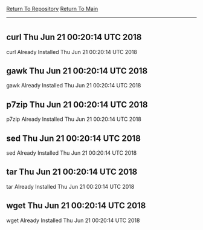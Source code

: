 [Return To Repository](https://github.com/deathbybandaid/piholeparser/)
[Return To Main](https://github.com/deathbybandaid/piholeparser/blob/master/RecentRunLogs/Mainlog.md)
____________________________________
# 
## curl Thu Jun 21 00:20:14 UTC 2018
curl Already Installed Thu Jun 21 00:20:14 UTC 2018
## gawk Thu Jun 21 00:20:14 UTC 2018
gawk Already Installed Thu Jun 21 00:20:14 UTC 2018
## p7zip Thu Jun 21 00:20:14 UTC 2018
p7zip Already Installed Thu Jun 21 00:20:14 UTC 2018
## sed Thu Jun 21 00:20:14 UTC 2018
sed Already Installed Thu Jun 21 00:20:14 UTC 2018
## tar Thu Jun 21 00:20:14 UTC 2018
tar Already Installed Thu Jun 21 00:20:14 UTC 2018
## wget Thu Jun 21 00:20:14 UTC 2018
wget Already Installed Thu Jun 21 00:20:14 UTC 2018
